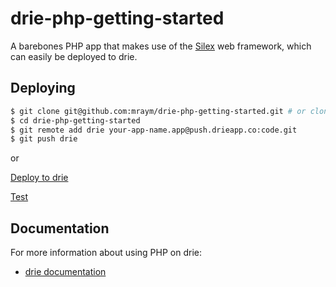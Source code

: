 # drie-php-getting-started

A barebones PHP app that makes use of the [Silex](http://silex.sensiolabs.org/) web framework, which can easily be deployed to drie.

## Deploying


```sh
$ git clone git@github.com:mraym/drie-php-getting-started.git # or clone your own fork
$ cd drie-php-getting-started
$ git remote add drie your-app-name.app@push.drieapp.co:code.git
$ git push drie
```

or

[Deploy to drie](http://master.drie-deployer.app.push.drieapp.co/deploy?git_repo_url=https://github.com/mraym/drie-php-getting-started.git)

[Test](http://master.tom-free-kite-swift.app.push.drieapp.co/)

## Documentation

For more information about using PHP on drie:

- [drie documentation](https://docs.drie.co/docs)
